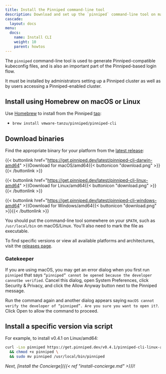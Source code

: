 ```yaml
---
title: Install the Pinniped command-line tool
description: Download and set up the `pinniped` command-line tool on macOS, Linux, or Windows clients.
cascade:
  layout: docs
menu:
  docs:
    name: Install CLI
    weight: 10
    parent: howtos
---
```

The `pinniped` command-line tool is used to generate Pinniped-compatible kubeconfig files, and is also an important part of the Pinniped-based login flow.

It must be installed by administrators setting up a Pinniped cluster as well as by users accessing a Pinniped-enabled cluster.

## Install using Homebrew on macOS or Linux

Use [Homebrew](https://brew.sh/) to install from the Pinniped [tap](https://github.com/vmware-tanzu/homebrew-pinniped):

- `brew install vmware-tanzu/pinniped/pinniped-cli`

## Download binaries

Find the appropriate binary for your platform from the [latest release](https://github.com/vmware-tanzu/pinniped/releases/latest):

{{< buttonlink href="https://get.pinniped.dev/latest/pinniped-cli-darwin-amd64" >}}Download for macOS/amd64{{< buttonicon "download.png" >}}{{< /buttonlink >}}

{{< buttonlink href="https://get.pinniped.dev/latest/pinniped-cli-linux-amd64" >}}Download for Linux/amd64{{< buttonicon "download.png" >}}{{< /buttonlink >}}

{{< buttonlink href="https://get.pinniped.dev/latest/pinniped-cli-windows-amd64" >}}Download for Windows/amd64{{< buttonicon "download.png" >}}{{< /buttonlink >}}

You should put the command-line tool somewhere on your `$PATH`, such as `/usr/local/bin` on macOS/Linux.
You'll also need to mark the file as executable.

To find specific versions or view all available platforms and architectures, visit the [releases page](https://github.com/vmware-tanzu/pinniped/releases/).

### Gatekeeper

If you are using macOS, you may get an error dialog when you first run `pinniped` that says `“pinniped” cannot be opened because the developer cannotbe verified`.
Cancel this dialog, open System Preferences, click Security & Privacy, and click the Allow Anyway button next to the Pinniped message.

Run the command again and another dialog appears saying `macOS cannot verify the developer of “pinniped”. Are you sure you want to open it?`.
Click Open to allow the command to proceed.

## Install a specific version via script

For example, to install v0.4.1 on Linux/amd64:

```sh
curl -Lso pinniped https://get.pinniped.dev/v0.4.1/pinniped-cli-linux-amd64 \
  && chmod +x pinniped \
  && sudo mv pinniped /usr/local/bin/pinniped
```

*Next, [install the Concierge]({{< ref "install-concierge.md" >}})!*
